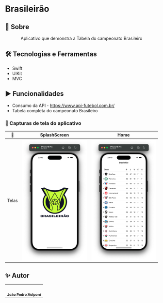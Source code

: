 # Brasileirão

## 📒 Sobre
<p align="center">Aplicativo que demonstra a Tabela do campeonato Brasileiro</p>

## 🛠️ Tecnologias e Ferramentas
- Swift
- UIKit
- MVC

## ▶️ Funcionalidades
- Consumo da API - https://www.api-futebol.com.br/
- Tabela completa do campeonato Brasileiro

### 📱 Capturas de tela do aplicativo

|       🍏       |              SplashScreen               |             Home               |
| :------------: | :----------------------------------------: | :---------------------------------------: |
| Telas | <img src="https://github.com/JoaoPedroVolponi/Assets/blob/main/swift/brasileirao/splashScreen.png" width="220px;" height="400" /> | <img src="https://github.com/JoaoPedroVolponi/Assets/blob/main/swift/brasileirao/Home.png" width="220px;" height="400" /> | />

## ✨ Autor
<!-- ALL-CONTRIBUTORS-LIST:START - Do not remove or modify this section -->
<!-- prettier-ignore-start -->
<!-- markdownlint-disable -->
<table>
  <tr>
    <td align="center">
      <a href="https://github.com/JoaoPedroVolponi">
        <img src="https://avatars.githubusercontent.com/u/98360987?v=4" width="100px;" alt=""/>
        <br />
        <sub>
          <b>João Pedro Volponi</b>
        </sub>
      </a>
      <br />
    </td>
  </tr>
</table>

<!-- markdownlint-enable -->
<!-- prettier-ignore-end -->
<!-- ALL-CONTRIBUTORS-LIST:END -->
